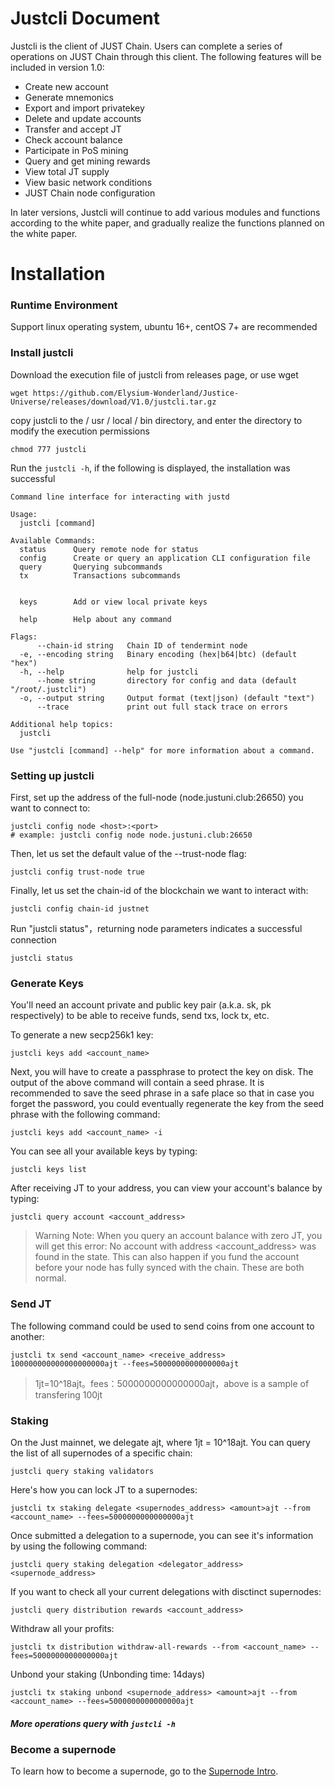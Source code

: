 # Justcli Document



Justcli is the client of JUST Chain. Users can complete a series of operations on JUST Chain through this client. The following features will be included in version 1.0:

- Create new account
- Generate mnemonics
- Export and import privatekey
- Delete and update accounts
- Transfer and accept JT
- Check account balance
- Participate in PoS mining
- Query and get mining rewards
- View total JT supply
- View basic network conditions
- JUST Chain node configuration



In later versions, Justcli will continue to add various modules and functions according to the white paper, and gradually realize the functions planned on the white paper.




# Installation 

### Runtime Environment

Support linux operating system, ubuntu 16+, centOS 7+ are recommended



### Install justcli
Download the execution file of justcli from releases page, or use wget
```
wget https://github.com/Elysium-Wonderland/Justice-Universe/releases/download/V1.0/justcli.tar.gz
```
copy justcli to the / usr / local / bin directory, and enter the directory to modify the execution permissions
```
chmod 777 justcli
```


Run the `justcli -h`, if the following is displayed, the installation was successful

```shell
Command line interface for interacting with justd

Usage:
  justcli [command]

Available Commands:
  status      Query remote node for status
  config      Create or query an application CLI configuration file
  query       Querying subcommands
  tx          Transactions subcommands
              
              
  keys        Add or view local private keys
              
  help        Help about any command

Flags:
      --chain-id string   Chain ID of tendermint node
  -e, --encoding string   Binary encoding (hex|b64|btc) (default "hex")
  -h, --help              help for justcli
      --home string       directory for config and data (default "/root/.justcli")
  -o, --output string     Output format (text|json) (default "text")
      --trace             print out full stack trace on errors

Additional help topics:
  justcli                       

Use "justcli [command] --help" for more information about a command.
```





### Setting up justcli

First, set up the address of the full-node (node.justuni.club:26650) you want to connect to:
```
justcli config node <host>:<port>
# example: justcli config node node.justuni.club:26650
```
Then, let us set the default value of the --trust-node flag:
```
justcli config trust-node true
```
Finally, let us set the chain-id of the blockchain we want to interact with:
```
justcli config chain-id justnet
```
Run "justcli status"，returning node parameters indicates a successful connection
```
justcli status
```







### Generate Keys

You'll need an account private and public key pair (a.k.a. sk, pk respectively) to be able to receive funds, send txs, lock tx, etc.

To generate a new secp256k1 key:
```
justcli keys add <account_name>
```
Next, you will have to create a passphrase to protect the key on disk. The output of the above command will contain a seed phrase. It is recommended to save the seed phrase in a safe place so that in case you forget the password, you could eventually regenerate the key from the seed phrase with the following command:
```
justcli keys add <account_name> -i
```
You can see all your available keys by typing:
```
justcli keys list
```
After receiving JT to your address, you can view your account's balance by typing:
```
justcli query account <account_address>
```
> Warning Note: When you query an account balance with zero JT, you will get this error: No account with address <account_address> was found in the state. This can also happen if you fund the account before your node has fully synced with the chain. These are both normal.

### Send JT
The following command could be used to send coins from one account to another:
```
justcli tx send <account_name> <receive_address> 100000000000000000000ajt --fees=5000000000000000ajt
```
> 1jt=10^18ajt。fees：5000000000000000ajt，above is a sample of transfering 100jt

### Staking
On the Just mainnet, we delegate ajt, where 1jt = 10^18ajt. You can query the list of all supernodes of a specific chain:
```
justcli query staking validators
```
 Here's how you can lock JT to a supernodes:
```
justcli tx staking delegate <supernodes_address> <amount>ajt --from <account_name> --fees=5000000000000000ajt
```
Once submitted a delegation to a supernode, you can see it's information by using the following command:
```
justcli query staking delegation <delegator_address> <supernode_address>
```
If you want to check all your current delegations with disctinct supernodes:
```
justcli query distribution rewards <account_address>
```
Withdraw all your profits:
```
justcli tx distribution withdraw-all-rewards --from <account_name> --fees=5000000000000000ajt
```
Unbond your staking (Unbonding time: 14days)
```
justcli tx staking unbond <supernode_address> <amount>ajt --from <account_name> --fees=5000000000000000ajt
```


##### More operations query with `justcli -h`

### Become a supernode
To learn how to become a supernode, go to the [Supernode Intro](./docs/supernode.md).
